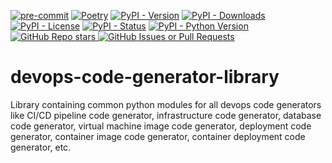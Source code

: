 [![pre-commit](https://img.shields.io/badge/pre--commit-enabled-brightgreen?logo=pre-commit)](https://github.com/pre-commit/pre-commit)
[![Poetry](https://img.shields.io/endpoint?url=https://python-poetry.org/badge/v0.json)](https://python-poetry.org/)
[![PyPI - Version](https://img.shields.io/pypi/v/devops-code-generator-library)]()
[![PyPI - Downloads](https://img.shields.io/pypi/dm/devops-code-generator-library)](https://pypistats.org/packages/devops-code-generator-library)
[![PyPI - License](https://img.shields.io/pypi/l/devops-code-generator-library)]()
[![PyPI - Status](https://img.shields.io/pypi/status/devops-code-generator-library)]()
[![PyPI - Python Version](https://img.shields.io/pypi/pyversions/devops-code-generator-library)]()
[![GitHub Repo stars](https://img.shields.io/github/stars/devops-code-generators/devops-code-generator-library)
](https://star-history.com/#devops-code-generators/devops-code-generator-library)
[![GitHub Issues or Pull Requests](https://img.shields.io/github/issues/devops-code-generators/devops-code-generator-library)](https://github.com/devops-code-generators/devops-code-generator-library/issues)

# devops-code-generator-library
Library containing common python modules for all devops code generators like CI/CD pipeline code generator, infrastructure code generator, database code generator, virtual machine image code generator, deployment code generator, container image code generator, container deployment code generator, etc.
